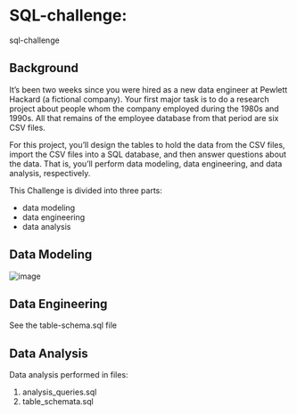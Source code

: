 # SQL-challenge: 
sql-challenge

## Background
It’s been two weeks since you were hired as a new data engineer at Pewlett Hackard (a fictional company). Your first major task is to do a research project about people whom the company employed during the 1980s and 1990s. All that remains of the employee database from that period are six CSV files.

For this project, you’ll design the tables to hold the data from the CSV files, import the CSV files into a SQL database, and then answer questions about the data. That is, you’ll perform data modeling, data engineering, and data analysis, respectively.

This Challenge is divided into three parts: 
- data modeling
- data engineering
- data analysis

## Data Modeling
![image](https://github.com/user-attachments/assets/e6a98839-ce14-4b90-892b-930e200454f5)


## Data Engineering 
See the table-schema.sql file

## Data Analysis 

Data analysis performed in files:

1. analysis_queries.sql
2. table_schemata.sql

